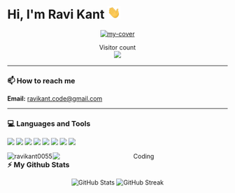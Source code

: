 # Hi, I'm Ravi Kant <img src="https://raw.githubusercontent.com/ABSphreak/ABSphreak/master/gifs/Hi.gif" width="30px">

<p align="center"> 
  <a href="https://ibb.co/TTp5tDp">
    <img src="https://i.ibb.co/dc1yDs1/my-cover.png" alt="my-cover" border="0">
  </a>
</p>

<p align="center"> 
  Visitor count<br>
  <img src="https://profile-counter.glitch.me/ravikant0055/count.svg" />
</p>

---

### 📫 How to reach me  
**Email:** [ravikant.code@gmail.com](mailto:ravikant.code@gmail.com)  

---


### 💻 Languages and Tools

<p align="left">
  <img src="https://img.shields.io/badge/HTML5-E34F26?style=for-the-badge&logo=html5&logoColor=white" />
  <img src="https://img.shields.io/badge/CSS3-1572B6?style=for-the-badge&logo=css3&logoColor=white" />
  <img src="https://img.shields.io/badge/JavaScript-F7DF1E?style=for-the-badge&logo=javascript&logoColor=black" />
  <img src="https://img.shields.io/badge/ReactJS-61DAFB?style=for-the-badge&logo=react&logoColor=black" />
  <img src="https://img.shields.io/badge/Redux-764ABC?style=for-the-badge&logo=redux&logoColor=white" />
  <img src="https://img.shields.io/badge/Figma-F24E1E?style=for-the-badge&logo=figma&logoColor=white" />
  <img src="https://img.shields.io/badge/C++-00599C?style=for-the-badge&logo=c%2B%2B&logoColor=white" />
  <img src="https://img.shields.io/badge/C-27338e?style=for-the-badge&logo=c&logoColor=white" />
</p>

<p align="center">
<img align="right" alt="Coding" width="400" src="https://cdn.dribbble.com/users/1292677/screenshots/6139167/avento.gif">
<img align="left" src="https://github-readme-stats.vercel.app/api/top-langs?username=ravikant0055&show_icons=true&locale=en&layout=compact&theme=dark" alt="ravikant0055" />
</p>


### ⚡ My Github Stats
<p align="center">
  <img src="https://github-readme-stats.vercel.app/api?username=ravikant0055&show_icons=true&theme=merko" alt="GitHub Stats" width="400" />
  <img src="https://github-readme-streak-stats.herokuapp.com/?user=ravikant0055&theme=dark" alt="GitHub Streak" width="400" />
</p>

